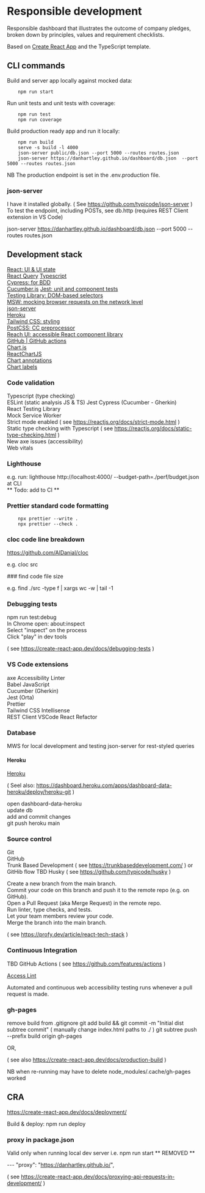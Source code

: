 # Responsible development

Responsible dashboard that illustrates the outcome of company pledges, broken down by principles, values and requirement checklists.

Based on [Create React App](https://create-react-app.dev/) and the TypeScript template.

## CLI commands

Build and server app locally against mocked data:

        npm run start

Run unit tests and unit tests with coverage:

        npm run test
        npm run coverage

Build production ready app and run it locally:

        npm run build
        serve -s build -l 4000
        json-server public/db.json --port 5000 --routes routes.json
        json-server https://danhartley.github.io/dashboard/db.json  --port 5000 --routes routes.json

NB The production endpoint is set in the .env.production file.

### json-server

I have it installed globally. ( See https://github.com/typicode/json-server )  
To test the endpoint, including POSTs, see db.http (requires REST Client extension in VS Code)

json-server https://danhartley.github.io/dashboard/db.json --port 5000 --routes routes.json

## Development stack

[React: UI & UI state](https://reactjs.org/)  
[React Query](https://react-query.tanstack.com/)
[Typescript](https://www.typescriptlang.org/)  
[Cypress: for BDD](https://cypress.io/)  
[Cucumber.js](https://cucumber.io/docs/installation/javascript/)
[Jest: unit and component tests](https://jestjs.io/)  
[Testing Library: DOM-based selectors](https://testing-library.com/)  
[MSW: mocking browser requests on the network level](https://mswjs.io/)  
[json-server](https://github.com/typicode/json-server)  
[Heroku](https://devcenter.heroku.com/)  
[Tailwind CSS: styling](https://tailwindcss.com/)  
[PostCSS: CC preprocessor](https://postcss.org/)  
[Reach UI: accessible React component library](https://reach.tech/)  
[GitHub | GitHub actions](https://github.com/features/actions)  
[Chart.js](https://www.chartjs.org/)  
[ReactChartJS](https://github.com/reactchartjs/react-chartjs-2)  
[Chart annotations](https://www.chartjs.org/chartjs-plugin-annotation/latest/)  
[Chart labels](https://chartjs-plugin-datalabels.netlify.app/)

### Code validation

Typescript (type checking)  
ESLint (static analysis JS & TS)
Jest
Cypress (Cucumber - Gherkin)  
React Testing Library  
Mock Service Worker  
Strict mode enabled ( see https://reactjs.org/docs/strict-mode.html )  
Static type checking with Typescript ( see https://reactjs.org/docs/static-type-checking.html )  
New axe issues (accessibility)  
Web vitals

### Lighthouse

e.g. run: lighthouse http://localhost:4000/ --budget-path=./perf/budget.json at CLI  
** Todo: add to CI **

### Prettier standard code formatting

        npx prettier --write .
        npx prettier --check .

### cloc code line breakdown

https://github.com/AlDanial/cloc

e.g. cloc src

### find code file size

e.g. find ./src -type f | xargs wc -w | tail -1

### Debugging tests

npm run test:debug  
In Chrome open: about:inspect  
Select "inspect" on the process  
Click "play" in dev tools

( see https://create-react-app.dev/docs/debugging-tests )

### VS Code extensions

axe Accessibility Linter  
Babel JavaScript  
Cucumber (Gherkin)  
Jest (Orta)  
Prettier  
Tailwind CSS Intellisense  
REST Client
VSCode React Refactor

### Database

MWS for local development and testing
json-server for rest-styled queries

#### Heroku

[Heroku](https://dashboard.heroku.com/apps)

( Seel also: https://dashboard.heroku.com/apps/dashboard-data-heroku/deploy/heroku-git )

open dashboard-data-heroku  
update db  
add and commit changes  
git push heroku main

### Source control

Git  
GitHub  
Trunk Based Development ( see https://trunkbaseddevelopment.com/ ) or GitHib flow TBD
Husky ( see https://github.com/typicode/husky )

Create a new branch from the main branch.  
Commit your code on this branch and push it to the remote repo (e.g. on GitHub).  
Open a Pull Request (aka Merge Request) in the remote repo.  
Run linter, type checks, and tests.  
Let your team members review your code.  
Merge the branch into the main branch.

( see https://profy.dev/article/react-tech-stack )

### Continuous Integration

TBD GitHub Actions ( see https://github.com/features/actions )

[Access Lint](https://accesslint.com/)

Automated and continuous web accessibility testing runs whenever a pull request is made.

### gh-pages

remove build from .gitignore
git add build && git commit -m "Initial dist subtree commit"
( manually change index.html paths to ./ )
git subtree push --prefix build origin gh-pages

OR,

( see also https://create-react-app.dev/docs/production-build )

NB when re-running may have to delete node_modules/.cache/gh-pages worked

## CRA

https://create-react-app.dev/docs/deployment/

Build & deploy: npm run deploy

### proxy in package.json

Valid only when running local dev server i.e. npm run start ** REMOVED **

--- "proxy": "https://danhartley.github.io/",

( see https://create-react-app.dev/docs/proxying-api-requests-in-development/ )
